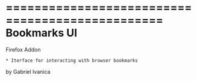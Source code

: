 ================================================
				Bookmarks UI      
================================================

Firefox Addon

	* Iterface for interacting with browser bookmarks

by Gabriel Ivanica

